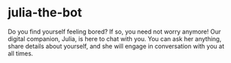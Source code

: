 # julia-the-bot
Do you find yourself feeling bored? If so, you need not worry anymore! Our digital companion, Julia, is here to chat with you. You can ask her anything, share details about yourself, and she will engage in conversation with you at all times.
